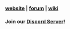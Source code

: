 ### [website](https://retrolx.org/) | [forum](https://retrolx.org/) | [wiki](https://retrolx.org/)

### Join our [Discord Server](https://retrolx.org/)!
